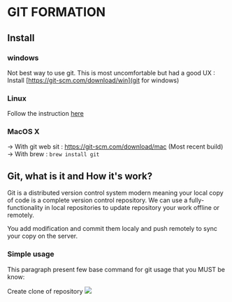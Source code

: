 # GIT FORMATION

## Install

### windows
Not best way to use git. This is most uncomfortable but had a good UX :
Install [https://git-scm.com/download/win](git for windows)

### Linux
Follow the instruction [here](https://git-scm.com/download/linux)

### MacOS X
-> With git web sit	: https://git-scm.com/download/mac (Most recent build)
-> With brew		: `brew install git`


## Git, what is it and How it's work?
Git is a distributed version control system modern meaning your local copy of code is a complete version control repository.
We can use a fully-functionality in local repositories to update repository your work offline or remotely.

You add modification and commit them localy and push remotely to sync your copy on the server.

### Simple usage
This paragraph present few base command for git usage that you MUST be know:

Create clone of repository
![](https://github.com/BarbareBzhdev/git_formation/blob/master/asciinema_file/gitClone.gif)
